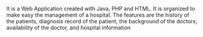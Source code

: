 It is a Web Application created with Java, PHP and HTML. It is organized to make easy the management of a hospital. The features are the history of the patients, diagnosis record of the patient, the background of the doctors, availability of the doctor, and hospital information
